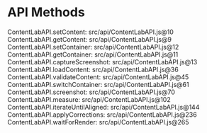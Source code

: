 # API Methods

ContentLabAPI.setContent: src/api/ContentLabAPI.js@10
ContentLabAPI.getContent: src/api/ContentLabAPI.js@9
ContentLabAPI.setContainer: src/api/ContentLabAPI.js@12
ContentLabAPI.getContainer: src/api/ContentLabAPI.js@11
ContentLabAPI.captureScreenshot: src/api/ContentLabAPI.js@13
ContentLabAPI.loadContent: src/api/ContentLabAPI.js@36
ContentLabAPI.validateContent: src/api/ContentLabAPI.js@45
ContentLabAPI.switchContainer: src/api/ContentLabAPI.js@61
ContentLabAPI.screenshot: src/api/ContentLabAPI.js@70
ContentLabAPI.measure: src/api/ContentLabAPI.js@102
ContentLabAPI.iterateUntilAligned: src/api/ContentLabAPI.js@144
ContentLabAPI.applyCorrections: src/api/ContentLabAPI.js@236
ContentLabAPI.waitForRender: src/api/ContentLabAPI.js@265